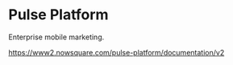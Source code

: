 # Pulse Platform

Enterprise mobile marketing.

https://www2.nowsquare.com/pulse-platform/documentation/v2
